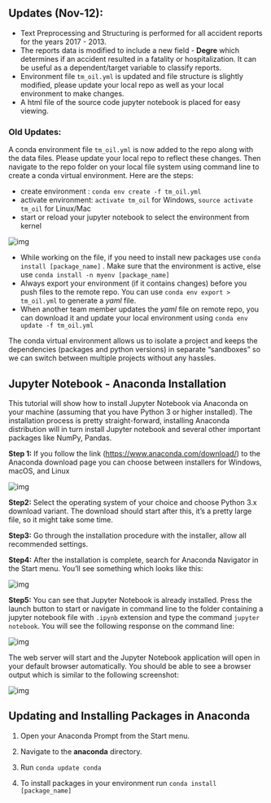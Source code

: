 ## Updates (Nov-12):

- Text Preprocessing and Structuring is performed for all accident reports for the years 2017 -  2013. 
- The reports data is modified to include a new field - **Degre** which determines if an accident resulted in a fatality or hospitalization. It can be useful as a dependent/target variable to classify reports. 
- Environment file `tm_oil.yml` is updated and file structure is slightly modified, please update your local repo as well as your local environment to make changes. 
- A html file of the source code jupyter notebook is placed for easy viewing.

### Old Updates:

A conda environment file `tm_oil.yml` is now added to the repo along with the data files.  Please update your local repo to reflect these changes. Then navigate to the repo folder on your local file system using command line to create a conda virtual environment. Here are the steps:

- create environment : `conda env create -f tm_oil.yml`
- activate environment: `activate tm_oil` for Windows, `source activate tm_oil` for Linux/Mac
- start or reload your jupyter notebook to select the environment from kernel  

![img](https://image.ibb.co/iVfedV/kernel-env.jpg)

- While working on the file, if you need to install new packages use  `conda install [package_name]` . Make sure that the environment is active, else use `conda install -n myenv [package_name]`
- Always export your environment (if it contains changes) before you push files to the remote repo. You can use `conda env export > tm_oil.yml` to generate a *yaml* file. 
- When another team member updates the *yaml* file on remote repo, you can download it and update your local environment using `conda env update -f tm_oil.yml` 

The conda virtual environment allows us to isolate a project and keeps the dependencies (packages and python versions) in separate “sandboxes” so we can switch between multiple projects without any hassles. 



## Jupyter Notebook - Anaconda Installation

This tutorial will show how to install Jupyter Notebook via Anaconda on your machine (assuming that you have Python 3 or higher installed). The installation process is pretty straight-forward, installing Anaconda  distribution will in turn install  Jupyter notebook and several other important packages like NumPy, Pandas.



**Step 1:** If you follow the link (<https://www.anaconda.com/download/>) to the Anaconda download page you can choose between installers for Windows, macOS, and Linux

![img](https://cdn-images-1.medium.com/max/800/0*TmfU90PgHumYYsTI.png)



**Step2:** Select the operating system of your choice and choose Python 3.x download variant. The download should start after this, it’s a pretty large file, so it might take some time.

**Step3:** Go through the installation procedure with the installer, allow all recommended settings.

**Step4:** After the installation is complete, search for Anaconda Navigator in the Start menu. You’ll see something which looks like this:

![img](https://cdn-images-1.medium.com/max/2000/1*8VwF5RUh4vEf4FfrKMw7qg.png)



**Step5:** You can see that Jupyter Notebook is already installed. Press the launch button to start or navigate in command line to the folder containing a jupyter notebook file with `.ipynb` extension and type the command `jupyter notebook`. You will see the following response on the command line:

![img](https://cdn-images-1.medium.com/max/800/0*DEAK_sdiIeXHAKpu.png)



The web server will start and the Jupyter Notebook application will open in your default browser automatically. You should be able to see a browser output which is similar to the following screenshot:

![img](https://cdn-images-1.medium.com/max/800/0*1ld_s2rVcaBV4qz3.png)



## Updating and Installing Packages in Anaconda

1. Open your Anaconda Prompt from the Start menu.

2. Navigate to the **anaconda** directory.

3. Run `conda update conda`

4. To install packages in your environment run `conda install [package_name]`
